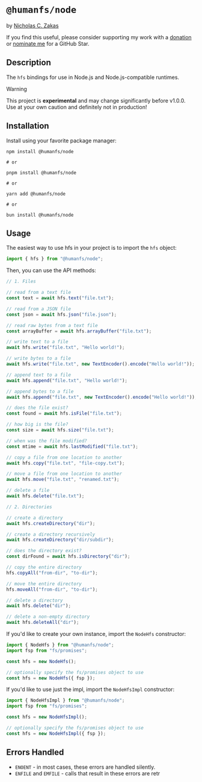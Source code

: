 # `@humanfs/node`

by [Nicholas C. Zakas](https://humanwhocodes.com)

If you find this useful, please consider supporting my work with a [donation](https://humanwhocodes.com/donate) or [nominate me](https://stars.github.com/nominate/) for a GitHub Star.

## Description

The `hfs` bindings for use in Node.js and Node.js-compatible runtimes.

> [!WARNING]
> This project is **experimental** and may change significantly before v1.0.0. Use at your own caution and definitely not in production!

## Installation

Install using your favorite package manager:

```shell
npm install @humanfs/node

# or

pnpm install @humanfs/node

# or

yarn add @humanfs/node

# or

bun install @humanfs/node
```

## Usage

The easiest way to use hfs in your project is to import the `hfs` object:

```js
import { hfs } from "@humanfs/node";
```

Then, you can use the API methods:

```js
// 1. Files

// read from a text file
const text = await hfs.text("file.txt");

// read from a JSON file
const json = await hfs.json("file.json");

// read raw bytes from a text file
const arrayBuffer = await hfs.arrayBuffer("file.txt");

// write text to a file
await hfs.write("file.txt", "Hello world!");

// write bytes to a file
await hfs.write("file.txt", new TextEncoder().encode("Hello world!"));

// append text to a file
await hfs.append("file.txt", "Hello world!");

// append bytes to a file
await hfs.append("file.txt", new TextEncoder().encode("Hello world!"));

// does the file exist?
const found = await hfs.isFile("file.txt");

// how big is the file?
const size = await hfs.size("file.txt");

// when was the file modified?
const mtime = await hfs.lastModified("file.txt");

// copy a file from one location to another
await hfs.copy("file.txt", "file-copy.txt");

// move a file from one location to another
await hfs.move("file.txt", "renamed.txt");

// delete a file
await hfs.delete("file.txt");

// 2. Directories

// create a directory
await hfs.createDirectory("dir");

// create a directory recursively
await hfs.createDirectory("dir/subdir");

// does the directory exist?
const dirFound = await hfs.isDirectory("dir");

// copy the entire directory
hfs.copyAll("from-dir", "to-dir");

// move the entire directory
hfs.moveAll("from-dir", "to-dir");

// delete a directory
await hfs.delete("dir");

// delete a non-empty directory
await hfs.deleteAll("dir");
```

If you'd like to create your own instance, import the `NodeHfs` constructor:

```js
import { NodeHfs } from "@humanfs/node";
import fsp from "fs/promises";

const hfs = new NodeHfs();

// optionally specify the fs/promises object to use
const hfs = new NodeHfs({ fsp });
```

If you'd like to use just the impl, import the `NodeHfsImpl` constructor:

```js
import { NodeHfsImpl } from "@humanfs/node";
import fsp from "fs/promises";

const hfs = new NodeHfsImpl();

// optionally specify the fs/promises object to use
const hfs = new NodeHfsImpl({ fsp });
```

## Errors Handled

* `ENOENT` - in most cases, these errors are handled silently.
* `ENFILE` and `EMFILE` - calls that result in these errors are retr